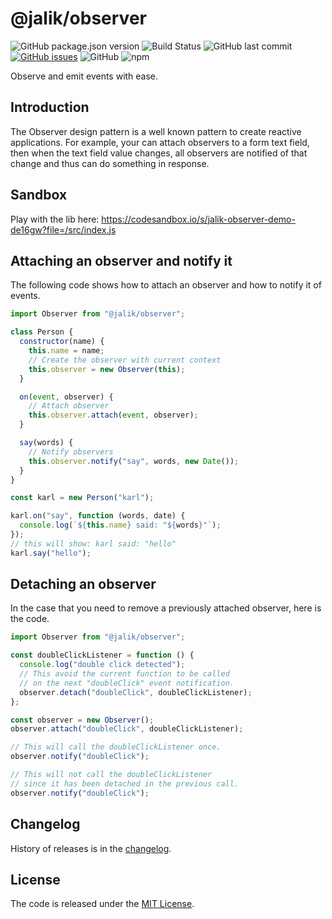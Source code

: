 # @jalik/observer

![GitHub package.json version](https://img.shields.io/github/package-json/v/jalik/js-observer.svg)
![Build Status](https://github.com/jalik/js-observer/actions/workflows/node.js.yml/badge.svg)
![GitHub last commit](https://img.shields.io/github/last-commit/jalik/js-observer.svg)
[![GitHub issues](https://img.shields.io/github/issues/jalik/js-observer.svg)](https://github.com/jalik/js-observer/issues)
![GitHub](https://img.shields.io/github/license/jalik/js-observer.svg)
![npm](https://img.shields.io/npm/dt/@jalik/observer.svg)

Observe and emit events with ease.

## Introduction

The Observer design pattern is a well known pattern to create reactive applications. For example,
your can attach observers to a form text field, then when the text field value changes, all
observers are notified of that change and thus can do something in response.

## Sandbox

Play with the lib here:
https://codesandbox.io/s/jalik-observer-demo-de16gw?file=/src/index.js

## Attaching an observer and notify it

The following code shows how to attach an observer and how to notify it of events.

```js
import Observer from "@jalik/observer";

class Person {
  constructor(name) {
    this.name = name;
    // Create the observer with current context
    this.observer = new Observer(this);
  }

  on(event, observer) {
    // Attach observer
    this.observer.attach(event, observer);
  }

  say(words) {
    // Notify observers
    this.observer.notify("say", words, new Date());
  }
}

const karl = new Person("karl");

karl.on("say", function (words, date) {
  console.log(`${this.name} said: "${words}"`);
});
// this will show: karl said: "hello"
karl.say("hello");
```

## Detaching an observer

In the case that you need to remove a previously attached observer, here is the code.

```js
import Observer from "@jalik/observer";

const doubleClickListener = function () {
  console.log("double click detected");
  // This avoid the current function to be called
  // on the next "doubleClick" event notification.
  observer.detach("doubleClick", doubleClickListener);
};

const observer = new Observer();
observer.attach("doubleClick", doubleClickListener);

// This will call the doubleClickListener once.
observer.notify("doubleClick");

// This will not call the doubleClickListener
// since it has been detached in the previous call.
observer.notify("doubleClick");
```

## Changelog

History of releases is in the [changelog](./CHANGELOG.md).

## License

The code is released under the [MIT License](http://www.opensource.org/licenses/MIT).
